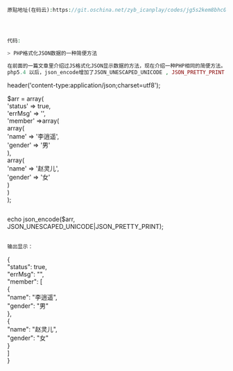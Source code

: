 ```php
原贴地址(在码云):https://git.oschina.net/zyb_icanplay/codes/jg5s2kem8bhc0ywnx4l7q81




代码:

> PHP格式化JSON数据的一种简便方法

在前面的一篇文章里介绍过JS格式化JSON显示数据的方法，现在介绍一种PHP相同的简便方法。
php5.4 以后，json_encode增加了JSON_UNESCAPED_UNICODE , JSON_PRETTY_PRINT 等几个常量参数。使显示中文与格式化更方便。


```
header('content-type:application/json;charset=utf8');    
    
$arr = array(    
    'status' => true,    
    'errMsg' => '',    
    'member' =>array(    
        array(    
            'name' => '李逍遥',    
            'gender' => '男'    
        ),    
        array(    
            'name' => '赵灵儿',    
            'gender' => '女'    
        )    
    )    
);
```

```
echo json_encode($arr, JSON_UNESCAPED_UNICODE|JSON_PRETTY_PRINT);
```

输出显示：

```
{  
    "status": true,  
    "errMsg": "",  
    "member": [  
        {  
            "name": "李逍遥",  
            "gender": "男"  
        },  
        {  
            "name": "赵灵儿",  
            "gender": "女"  
        }  
    ]  
}
```







```